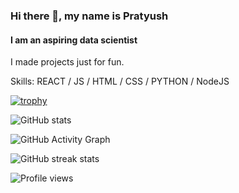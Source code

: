 ### Hi there 👋, my name is Pratyush

#### I am an aspiring data scientist

I made projects just for fun.

Skills: REACT / JS / HTML / CSS / PYTHON / NodeJS

[![trophy](https://github-profile-trophy.vercel.app/?username=pratyushtiwary)](https://github.com/ryo-ma/github-profile-trophy)

![GitHub stats](https://github-readme-stats.vercel.app/api?username=pratyushtiwary&show_icons=true)

![GitHub Activity Graph](https://activity-graph.herokuapp.com/graph?username=pratyushtiwary)

![GitHub streak stats](https://github-readme-streak-stats.herokuapp.com/?user=pratyushtiwary)

![Profile views](https://gpvc.arturio.dev/pratyushtiwary)
